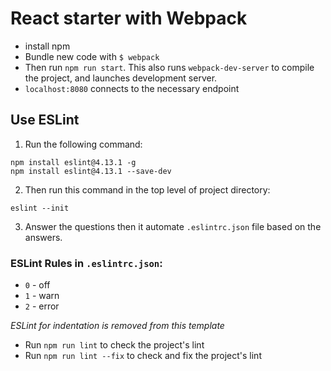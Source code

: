 # React starter with Webpack

- install npm
- Bundle new code with `$ webpack`
- Then run `npm run start`. This also runs `webpack-dev-server` to compile the project, and launches development server.
- `localhost:8080` connects to the necessary endpoint

## Use ESLint
1. Run the following command:
```
npm install eslint@4.13.1 -g
npm install eslint@4.13.1 --save-dev
```

2. Then run this command in the top level of project directory:
```
eslint --init
```

3. Answer the questions then it automate `.eslintrc.json` file based on the answers.

### ESLint Rules in `.eslintrc.json`: 
- `0` - off
- `1` - warn
- `2` - error

_ESLint for indentation is removed from this template_

- Run `npm run lint` to check the project's lint
- Run `npm run lint --fix` to check and fix the project's lint




